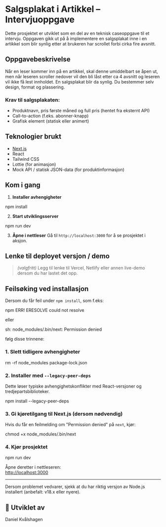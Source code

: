 # Salgsplakat i Artikkel – Intervjuoppgave

Dette prosjektet er utviklet som en del av en teknisk caseoppgave til et intervju. Oppgaven gikk ut på å implementere en salgsplakat inne i en artikkel som blir synlig etter at brukeren har scrollet forbi cirka fire avsnitt.

##  Oppgavebeskrivelse

Når en leser kommer inn på en artikkel, skal denne umiddelbart se åpen ut, men når leseren scroller nedover vil den bli låst etter ca 4 avsnitt og leseren vil ikke få lest innholdet. En salgsplakat blir da synlig. Du bestemmer selv design, format og plassering.

### Krav til salgsplakaten:
- Produktnavn, pris første måned og full pris (hentet fra eksternt API)
- Call-to-action (f.eks. abonner-knapp)
- Grafisk element (statisk eller animert)

##  Teknologier brukt

- [Next.js](https://nextjs.org/)
- React
- Tailwind CSS
- Lottie (for animasjon)
- Mock API / statisk JSON-data (for produktinformasjon)

##  Kom i gang

1. **Installer avhengigheter**

npm install


2. **Start utviklingsserver**

npm run dev


3. **Åpne i nettleser**
Gå til `http://localhost:3000` for å se prosjektet i aksjon.



##  Lenke til deployet versjon / demo

> _(valgfritt)_ Legg til lenke til Vercel, Netlify eller annen live-demo dersom du har lastet det opp.


##  Feilsøking ved installasjon

Dersom du får feil under `npm install`, som f.eks:

npm ERR! ERESOLVE could not resolve

eller

sh: node_modules/.bin/next: Permission denied

følg disse trinnene:

### 1. Slett tidligere avhengigheter

rm -rf node_modules package-lock.json


### 2. Installer med `--legacy-peer-deps`

Dette løser typiske avhengighetskonflikter med React-versjoner og tredjepartsbiblioteker.


npm install --legacy-peer-deps


### 3. Gi kjøretilgang til Next.js (dersom nødvendig)

Hvis du får en feilmelding om "Permission denied" på `next`, kjør:

chmod +x node_modules/.bin/next

### 4. Kjør prosjektet

npm run dev

Åpne deretter i nettleseren:  
[http://localhost:3000](http://localhost:3000)

---

Dersom problemet vedvarer, sjekk at du har riktig versjon av Node.js installert (anbefalt: v18.x eller nyere).

## 👤 Utviklet av
Daniel Kvålshagen
